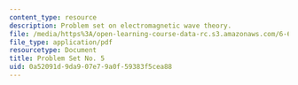 ```yaml
---
content_type: resource
description: Problem set on electromagnetic wave theory.
file: /media/https%3A/open-learning-course-data-rc.s3.amazonaws.com/6-632-electromagnetic-wave-theory-spring-2003/0a52091d9da907e79a0f59383f5cea88_ps5.pdf
file_type: application/pdf
resourcetype: Document
title: Problem Set No. 5
uid: 0a52091d-9da9-07e7-9a0f-59383f5cea88
---
```


